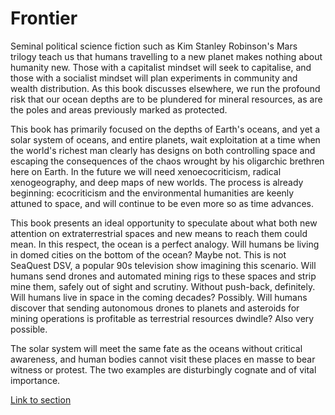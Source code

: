 # Frontier

Seminal political science fiction such as Kim Stanley Robinson's Mars trilogy teach us that humans travelling to a new planet makes nothing about humanity new. Those with a capitalist mindset will seek to capitalise, and those with a socialist mindset will plan experiments in community and wealth distribution. As this book discusses elsewhere, we run the profound risk that our ocean depths are to be plundered for mineral resources, as are the poles and areas previously marked as protected.

This book has primarily focused on the depths of Earth's oceans, and yet a solar system of oceans, and entire planets, wait exploitation at a time when the world's richest man clearly has designs on both controlling space and escaping the consequences of the chaos wrought by his oligarchic brethren here on Earth. In the future we will need xenoecocriticism, radical xenogeography, and deep maps of new worlds. The process is already beginning: ecocriticism and the environmental humanities are keenly attuned to space, and will continue to be even more so as time advances.

This book presents an ideal opportunity to speculate about what both new attention on extraterrestrial spaces and new means to reach them could mean. In this respect, the ocean is a perfect analogy. Will humans be living in domed cities on the bottom of the ocean? Maybe not. This is not SeaQuest DSV, a popular 90s television show imagining this scenario. Will humans send drones and automated mining rigs to these spaces and strip mine them, safely out of sight and scrutiny. Without push-back, definitely. Will humans live in space in the coming decades? Possibly. Will humans discover that sending autonomous drones to planets and asteroids for mining operations is profitable as terrestrial resources dwindle? Also very possible.

The solar system will meet the same fate as the oceans without critical awareness, and human bodies cannot visit these places en masse to bear witness or protest. The two examples are disturbingly cognate and of vital importance.

[Link to section](https://www.juncture-digital.org/deepmapsbluehumanities/Deep-Maps-Blue-Humanities/Frontier)
